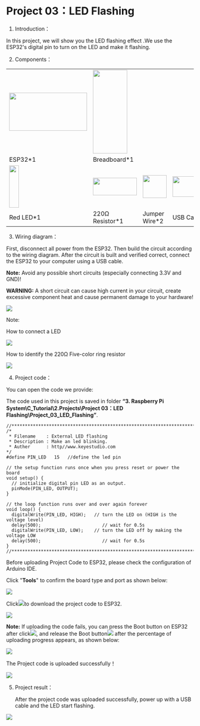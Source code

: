 # Project 03：LED Flashing 

1. Introduction：

In this project, we will show you the LED flashing effect .We use the
ESP32's digital pin to turn on the LED and make it flashing.

2. Components：

<table>
<tbody>
<tr class="odd">
<td><img src="https://raw.githubusercontent.com/keyestudio/KS5010-KS5010F-Keyestudio-ESP32-Learning-Kit-Ultimate-Edition-Raspberry-Pi/master/media/56053f7126905c6def63919c661d5c0a.jpeg" style="width:2.17847in;height:1.0625in" /></td>
<td><img src="https://raw.githubusercontent.com/keyestudio/KS5010-KS5010F-Keyestudio-ESP32-Learning-Kit-Ultimate-Edition-Raspberry-Pi/master/media/e380dd26e4825be9a768973802a55fe6.png" style="width:0.95208in;height:2.33472in" /></td>
<td></td>
<td></td>
</tr>
<tr class="even">
<td>ESP32*1</td>
<td>Breadboard*1</td>
<td></td>
<td></td>
</tr>
<tr class="odd">
<td><img src="https://raw.githubusercontent.com/keyestudio/KS5010-KS5010F-Keyestudio-ESP32-Learning-Kit-Ultimate-Edition-Raspberry-Pi/master/media/7eb361d680dfa351f07f8527aeb37abd.png" style="width:0.275in;height:1.17361in" /></td>
<td><img src="https://raw.githubusercontent.com/keyestudio/KS5010-KS5010F-Keyestudio-ESP32-Learning-Kit-Ultimate-Edition-Raspberry-Pi/master/media/098a2730d0b0a2a4b2079e0fc87fd38b.png" style="width:1.22639in;height:0.49236in" /></td>
<td><img src="https://raw.githubusercontent.com/keyestudio/KS5010-KS5010F-Keyestudio-ESP32-Learning-Kit-Ultimate-Edition-Raspberry-Pi/master/media/c801a7baee258ff7f5f28ac6e9a7097b.png" style="width:0.66736in;height:0.64097in" /></td>
<td><img src="https://raw.githubusercontent.com/keyestudio/KS5010-KS5010F-Keyestudio-ESP32-Learning-Kit-Ultimate-Edition-Raspberry-Pi/master/media/7dcbd02995be3c142b2f97df7f7c03ce.png" style="width:1.05903in;height:0.56667in" /></td>
</tr>
<tr class="even">
<td>Red LED*1</td>
<td>220Ω Resistor*1</td>
<td>Jumper Wire*2</td>
<td>USB Cable*1</td>
</tr>
</tbody>
</table>

3.  Wiring diagram：

First, disconnect all power from the ESP32. Then build the circuit
according to the wiring diagram. After the circuit is built and verified
correct, connect the ESP32 to your computer using a USB cable.

**Note:** Avoid any possible short circuits (especially connecting 3.3V
and GND)\!

**WARNING:** A short circuit can cause high current in your circuit,
create excessive component heat and cause permanent damage to your
hardware\!

![](/media/0735997593c8858ad6441d8e9867206f.png)

Note:

How to connect a LED

![](/media/42ff6f405dfa128593827de5aa03e94b.png)

How to identify the 220Ω Five-color ring resistor

![](/media/55c0199544e9819328f6d5778f10d7d0.png)

4.  Project code：

You can open the code we provide:

The code used in this project is saved in folder **“3. Raspberry Pi
System\\C\_Tutorial\\2.Projects\\Project 03：LED
Flashing\\Project\_03\_LED\_Flashing”**.

    //**********************************************************************
    /*
     * Filename    : External LED flashing
     * Description : Make an led blinking.
     * Auther      : http//www.keyestudio.com
    */
    #define PIN_LED   15   //define the led pin
    
    // the setup function runs once when you press reset or power the board
    void setup() {
      // initialize digital pin LED as an output.
      pinMode(PIN_LED, OUTPUT);
    }
    
    // the loop function runs over and over again forever
    void loop() {
      digitalWrite(PIN_LED, HIGH);   // turn the LED on (HIGH is the voltage level)
      delay(500);                       // wait for 0.5s
      digitalWrite(PIN_LED, LOW);    // turn the LED off by making the voltage LOW
      delay(500);                       // wait for 0.5s
    }
    //*************************************************************************************


Before uploading Project Code to ESP32, please check the configuration
of Arduino IDE.

Click "**Tools**" to confirm the board type and port as shown below:

![](/media/ccbd6a42119ea4e07c77ea11c8074981.png)

Click![](/media/b0d41283bf5ae66d2d5ab45db15331ba.png)to download the project code to ESP32.

![](/media/fb82f9ec41fdb6812ac26be0b693af46.png)

**Note:** If uploading the code fails, you can press the Boot button on
ESP32 after click![](/media/d09c4a31563f04a42d451e7bc1a5fb8a.png), and release the Boot
button![](/media/dc77bfcf5851c8f43aab6cbe7cec7920.png) after the percentage of uploading progress
appears, as shown below:

![](/media/157ee2e7687559d9812d24edec758150.png)

The Project code is uploaded successfully！

![](/media/c9387d7e1c8cdab3116fd40b58701c22.png)

5.  Project result：
    
    After the project code was uploaded successfully, power up with a
    USB cable and the LED start flashing.

![](/media/2dcc6a55b77b4175b5175f717eb196c3.png)
